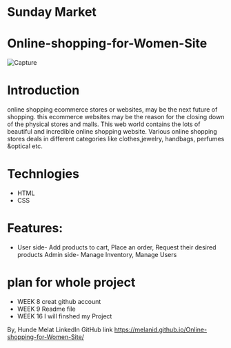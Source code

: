 # Sunday Market
# Online-shopping-for-Women-Site
![Capture](https://user-images.githubusercontent.com/56972782/68369639-a003aa80-00ef-11ea-8839-25fd73db14e8.JPG)

# Introduction
online shopping ecommerce stores or websites, may be the next future of shopping. 
this ecommerce websites may be the reason for the closing down of the physical stores and malls. 
This web world contains the lots of beautiful and incredible online shopping website. 
Various online shopping stores deals in different categories like
clothes,jewelry, handbags, perfumes &optical etc.

# Technlogies 
* HTML
* CSS

# Features:
* User side- Add products to cart, Place an order, Request their desired products Admin side-
Manage Inventory, Manage Users

# plan for whole project
* WEEK 8 creat github account
* WEEK 9 Readme file
* WEEK 16 I will finshed my Project

By, Hunde Melat LinkedIn GitHub
<a> link https://melanid.github.io/Online-shopping-for-Women-Site/




